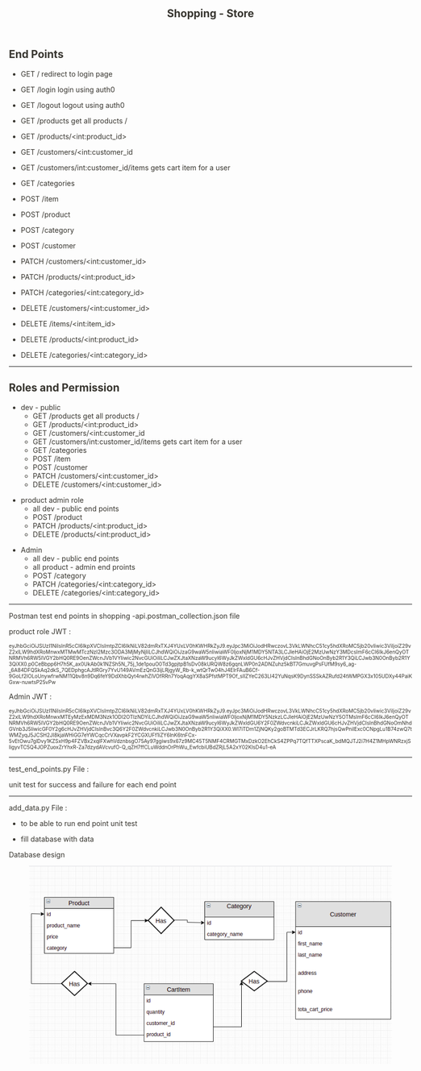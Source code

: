 <html><head><meta http-equiv="Content-Type" content="text/html; charset=utf-8"/><title>Shopping - Store </title><style>
/* cspell:disable-file */
/* webkit printing magic: print all background colors */
html {
	-webkit-print-color-adjust: exact;
}
* {
	box-sizing: border-box;
	-webkit-print-color-adjust: exact;
}

html,
body {
	margin: 0;git 
	padding: 0;
}
@media only screen {
	body {
		margin: 2em auto;
		max-width: 900px;
		color: rgb(55, 53, 47);
	}
}

body {
	line-height: 1.5;
	white-space: pre-wrap;
}

a,
a.visited {
	color: inherit;
	text-decoration: underline;
}

.pdf-relative-link-path {
	font-size: 80%;
	color: #444;
}

h1,
h2,
h3 {
	letter-spacing: -0.01em;
	line-height: 1.2;
	font-weight: 600;
	margin-bottom: 0;
}

.page-title {
	font-size: 2.5rem;
	font-weight: 700;
	margin-top: 0;
	margin-bottom: 0.75em;
}

h1 {
	font-size: 1.875rem;
	margin-top: 1.875rem;
}

h2 {
	font-size: 1.5rem;
	margin-top: 1.5rem;
}

h3 {
	font-size: 1.25rem;
	margin-top: 1.25rem;
}

.source {
	border: 1px solid #ddd;
	border-radius: 3px;
	padding: 1.5em;
	word-break: break-all;
}

.callout {
	border-radius: 3px;
	padding: 1rem;
}

figure {
	margin: 1.25em 0;
	page-break-inside: avoid;
}

figcaption {
	opacity: 0.5;
	font-size: 85%;
	margin-top: 0.5em;
}

mark {
	background-color: transparent;
}

.indented {
	padding-left: 1.5em;
}

hr {
	background: transparent;
	display: block;
	width: 100%;
	height: 1px;
	visibility: visible;
	border: none;
	border-bottom: 1px solid rgba(55, 53, 47, 0.09);
}

img {
	max-width: 100%;
}

@media only print {
	img {
		max-height: 100vh;
		object-fit: contain;
	}
}

@page {
	margin: 1in;
}

.collection-content {
	font-size: 0.875rem;
}

.column-list {
	display: flex;
	justify-content: space-between;
}

.column {
	padding: 0 1em;
}

.column:first-child {
	padding-left: 0;
}

.column:last-child {
	padding-right: 0;
}

.table_of_contents-item {
	display: block;
	font-size: 0.875rem;
	line-height: 1.3;
	padding: 0.125rem;
}

.table_of_contents-indent-1 {
	margin-left: 1.5rem;
}

.table_of_contents-indent-2 {
	margin-left: 3rem;
}

.table_of_contents-indent-3 {
	margin-left: 4.5rem;
}

.table_of_contents-link {
	text-decoration: none;
	opacity: 0.7;
	border-bottom: 1px solid rgba(55, 53, 47, 0.18);
}

table,
th,
td {
	border: 1px solid rgba(55, 53, 47, 0.09);
	border-collapse: collapse;
}

table {
	border-left: none;
	border-right: none;
}

th,
td {
	font-weight: normal;
	padding: 0.25em 0.5em;
	line-height: 1.5;
	min-height: 1.5em;
	text-align: left;
}

th {
	color: rgba(55, 53, 47, 0.6);
}

ol,
ul {
	margin: 0;
	margin-block-start: 0.6em;
	margin-block-end: 0.6em;
}

li > ol:first-child,
li > ul:first-child {
	margin-block-start: 0.6em;
}

ul > li {
	list-style: disc;
}

ul.to-do-list {
	text-indent: -1.7em;
}

ul.to-do-list > li {
	list-style: none;
}

.to-do-children-checked {
	text-decoration: line-through;
	opacity: 0.375;
}

ul.toggle > li {
	list-style: none;
}

ul {
	padding-inline-start: 1.7em;
}

ul > li {
	padding-left: 0.1em;
}

ol {
	padding-inline-start: 1.6em;
}

ol > li {
	padding-left: 0.2em;
}

.mono ol {
	padding-inline-start: 2em;
}

.mono ol > li {
	text-indent: -0.4em;
}

.toggle {
	padding-inline-start: 0em;
	list-style-type: none;
}

/* Indent toggle children */
.toggle > li > details {
	padding-left: 1.7em;
}

.toggle > li > details > summary {
	margin-left: -1.1em;
}

.selected-value {
	display: inline-block;
	padding: 0 0.5em;
	background: rgba(206, 205, 202, 0.5);
	border-radius: 3px;
	margin-right: 0.5em;
	margin-top: 0.3em;
	margin-bottom: 0.3em;
	white-space: nowrap;
}

.collection-title {
	display: inline-block;
	margin-right: 1em;
}

time {
	opacity: 0.5;
}

.icon {
	display: inline-block;
	max-width: 1.2em;
	max-height: 1.2em;
	text-decoration: none;
	vertical-align: text-bottom;
	margin-right: 0.5em;
}

img.icon {
	border-radius: 3px;
}

.user-icon {
	width: 1.5em;
	height: 1.5em;
	border-radius: 100%;
	margin-right: 0.5rem;
}

.user-icon-inner {
	font-size: 0.8em;
}

.text-icon {
	border: 1px solid #000;
	text-align: center;
}

.page-cover-image {
	display: block;
	object-fit: cover;
	width: 100%;
	height: 30vh;
}

.page-header-icon {
	font-size: 3rem;
	margin-bottom: 1rem;
}

.page-header-icon-with-cover {
	margin-top: -0.72em;
	margin-left: 0.07em;
}

.page-header-icon img {
	border-radius: 3px;
}

.link-to-page {
	margin: 1em 0;
	padding: 0;
	border: none;
	font-weight: 500;
}

p > .user {
	opacity: 0.5;
}

td > .user,
td > time {
	white-space: nowrap;
}

input[type="checkbox"] {
	transform: scale(1.5);
	margin-right: 0.6em;
	vertical-align: middle;
}

p {
	margin-top: 0.5em;
	margin-bottom: 0.5em;
}

.image {
	border: none;
	margin: 1.5em 0;
	padding: 0;
	border-radius: 0;
	text-align: center;
}

.code,
code {
	background: rgba(135, 131, 120, 0.15);
	border-radius: 3px;
	padding: 0.2em 0.4em;
	border-radius: 3px;
	font-size: 85%;
	tab-size: 2;
}

code {
	color: #eb5757;
}

.code {
	padding: 1.5em 1em;
}

.code-wrap {
	white-space: pre-wrap;
	word-break: break-all;
}

.code > code {
	background: none;
	padding: 0;
	font-size: 100%;
	color: inherit;
}

blockquote {
	font-size: 1.25em;
	margin: 1em 0;
	padding-left: 1em;
	border-left: 3px solid rgb(55, 53, 47);
}

.bookmark {
	text-decoration: none;
	max-height: 8em;
	padding: 0;
	display: flex;
	width: 100%;
	align-items: stretch;
}

.bookmark-title {
	font-size: 0.85em;
	overflow: hidden;
	text-overflow: ellipsis;
	height: 1.75em;
	white-space: nowrap;
}

.bookmark-text {
	display: flex;
	flex-direction: column;
}

.bookmark-info {
	flex: 4 1 180px;
	padding: 12px 14px 14px;
	display: flex;
	flex-direction: column;
	justify-content: space-between;
}

.bookmark-image {
	width: 33%;
	flex: 1 1 180px;
	display: block;
	position: relative;
	object-fit: cover;
	border-radius: 1px;
}

.bookmark-description {
	color: rgba(55, 53, 47, 0.6);
	font-size: 0.75em;
	overflow: hidden;
	max-height: 4.5em;
	word-break: break-word;
}

.bookmark-href {
	font-size: 0.75em;
	margin-top: 0.25em;
}

.sans { font-family: ui-sans-serif, -apple-system, BlinkMacSystemFont, "Segoe UI", Helvetica, "Apple Color Emoji", Arial, sans-serif, "Segoe UI Emoji", "Segoe UI Symbol"; }
.code { font-family: "SFMono-Regular", Menlo, Consolas, "PT Mono", "Liberation Mono", Courier, monospace; }
.serif { font-family: Lyon-Text, Georgia, ui-serif, serif; }
.mono { font-family: iawriter-mono, Nitti, Menlo, Courier, monospace; }
.pdf .sans { font-family: Inter, ui-sans-serif, -apple-system, BlinkMacSystemFont, "Segoe UI", Helvetica, "Apple Color Emoji", Arial, sans-serif, "Segoe UI Emoji", "Segoe UI Symbol", 'Twemoji', 'Noto Color Emoji', 'Noto Sans CJK JP'; }
.pdf:lang(zh-CN) .sans { font-family: Inter, ui-sans-serif, -apple-system, BlinkMacSystemFont, "Segoe UI", Helvetica, "Apple Color Emoji", Arial, sans-serif, "Segoe UI Emoji", "Segoe UI Symbol", 'Twemoji', 'Noto Color Emoji', 'Noto Sans CJK SC'; }
.pdf:lang(zh-TW) .sans { font-family: Inter, ui-sans-serif, -apple-system, BlinkMacSystemFont, "Segoe UI", Helvetica, "Apple Color Emoji", Arial, sans-serif, "Segoe UI Emoji", "Segoe UI Symbol", 'Twemoji', 'Noto Color Emoji', 'Noto Sans CJK TC'; }
.pdf:lang(ko-KR) .sans { font-family: Inter, ui-sans-serif, -apple-system, BlinkMacSystemFont, "Segoe UI", Helvetica, "Apple Color Emoji", Arial, sans-serif, "Segoe UI Emoji", "Segoe UI Symbol", 'Twemoji', 'Noto Color Emoji', 'Noto Sans CJK KR'; }
.pdf .code { font-family: Source Code Pro, "SFMono-Regular", Menlo, Consolas, "PT Mono", "Liberation Mono", Courier, monospace, 'Twemoji', 'Noto Color Emoji', 'Noto Sans Mono CJK JP'; }
.pdf:lang(zh-CN) .code { font-family: Source Code Pro, "SFMono-Regular", Menlo, Consolas, "PT Mono", "Liberation Mono", Courier, monospace, 'Twemoji', 'Noto Color Emoji', 'Noto Sans Mono CJK SC'; }
.pdf:lang(zh-TW) .code { font-family: Source Code Pro, "SFMono-Regular", Menlo, Consolas, "PT Mono", "Liberation Mono", Courier, monospace, 'Twemoji', 'Noto Color Emoji', 'Noto Sans Mono CJK TC'; }
.pdf:lang(ko-KR) .code { font-family: Source Code Pro, "SFMono-Regular", Menlo, Consolas, "PT Mono", "Liberation Mono", Courier, monospace, 'Twemoji', 'Noto Color Emoji', 'Noto Sans Mono CJK KR'; }
.pdf .serif { font-family: PT Serif, Lyon-Text, Georgia, ui-serif, serif, 'Twemoji', 'Noto Color Emoji', 'Noto Serif CJK JP'; }
.pdf:lang(zh-CN) .serif { font-family: PT Serif, Lyon-Text, Georgia, ui-serif, serif, 'Twemoji', 'Noto Color Emoji', 'Noto Serif CJK SC'; }
.pdf:lang(zh-TW) .serif { font-family: PT Serif, Lyon-Text, Georgia, ui-serif, serif, 'Twemoji', 'Noto Color Emoji', 'Noto Serif CJK TC'; }
.pdf:lang(ko-KR) .serif { font-family: PT Serif, Lyon-Text, Georgia, ui-serif, serif, 'Twemoji', 'Noto Color Emoji', 'Noto Serif CJK KR'; }
.pdf .mono { font-family: PT Mono, iawriter-mono, Nitti, Menlo, Courier, monospace, 'Twemoji', 'Noto Color Emoji', 'Noto Sans Mono CJK JP'; }
.pdf:lang(zh-CN) .mono { font-family: PT Mono, iawriter-mono, Nitti, Menlo, Courier, monospace, 'Twemoji', 'Noto Color Emoji', 'Noto Sans Mono CJK SC'; }
.pdf:lang(zh-TW) .mono { font-family: PT Mono, iawriter-mono, Nitti, Menlo, Courier, monospace, 'Twemoji', 'Noto Color Emoji', 'Noto Sans Mono CJK TC'; }
.pdf:lang(ko-KR) .mono { font-family: PT Mono, iawriter-mono, Nitti, Menlo, Courier, monospace, 'Twemoji', 'Noto Color Emoji', 'Noto Sans Mono CJK KR'; }
.highlight-default {
	color: rgba(55, 53, 47, 1);
}
.highlight-gray {
	color: rgba(120, 119, 116, 1);
	fill: rgba(145, 145, 142, 1);
}
.highlight-brown {
	color: rgba(159, 107, 83, 1);
	fill: rgba(187, 132, 108, 1);
}
.highlight-orange {
	color: rgba(217, 115, 13, 1);
	fill: rgba(215, 129, 58, 1);
}
.highlight-yellow {
	color: rgba(203, 145, 47, 1);
	fill: rgba(203, 148, 51, 1);
}
.highlight-teal {
	color: rgba(68, 131, 97, 1);
	fill: rgba(108, 155, 125, 1);
}
.highlight-blue {
	color: rgba(51, 126, 169, 1);
	fill: rgba(91, 151, 189, 1);
}
.highlight-purple {
	color: rgba(144, 101, 176, 1);
	fill: rgba(167, 130, 195, 1);
}
.highlight-pink {
	color: rgba(193, 76, 138, 1);
	fill: rgba(205, 116, 159, 1);
}
.highlight-red {
	color: rgba(212, 76, 71, 1);
	fill: rgba(225, 111, 100, 1);
}
.highlight-gray_background {
	background: rgba(241, 241, 239, 1);
}
.highlight-brown_background {
	background: rgba(244, 238, 238, 1);
}
.highlight-orange_background {
	background: rgba(251, 236, 221, 1);
}
.highlight-yellow_background {
	background: rgba(251, 243, 219, 1);
}
.highlight-teal_background {
	background: rgba(237, 243, 236, 1);
}
.highlight-blue_background {
	background: rgba(231, 243, 248, 1);
}
.highlight-purple_background {
	background: rgba(244, 240, 247, 0.8);
}
.highlight-pink_background {
	background: rgba(249, 238, 243, 0.8);
}
.highlight-red_background {
	background: rgba(253, 235, 236, 1);
}
.block-color-default {
	color: inherit;
	fill: inherit;
}
.block-color-gray {
	color: rgba(120, 119, 116, 1);
	fill: rgba(145, 145, 142, 1);
}
.block-color-brown {
	color: rgba(159, 107, 83, 1);
	fill: rgba(187, 132, 108, 1);
}
.block-color-orange {
	color: rgba(217, 115, 13, 1);
	fill: rgba(215, 129, 58, 1);
}
.block-color-yellow {
	color: rgba(203, 145, 47, 1);
	fill: rgba(203, 148, 51, 1);
}
.block-color-teal {
	color: rgba(68, 131, 97, 1);
	fill: rgba(108, 155, 125, 1);
}
.block-color-blue {
	color: rgba(51, 126, 169, 1);
	fill: rgba(91, 151, 189, 1);
}
.block-color-purple {
	color: rgba(144, 101, 176, 1);
	fill: rgba(167, 130, 195, 1);
}
.block-color-pink {
	color: rgba(193, 76, 138, 1);
	fill: rgba(205, 116, 159, 1);
}
.block-color-red {
	color: rgba(212, 76, 71, 1);
	fill: rgba(225, 111, 100, 1);
}
.block-color-gray_background {
	background: rgba(241, 241, 239, 1);
}
.block-color-brown_background {
	background: rgba(244, 238, 238, 1);
}
.block-color-orange_background {
	background: rgba(251, 236, 221, 1);
}
.block-color-yellow_background {
	background: rgba(251, 243, 219, 1);
}
.block-color-teal_background {
	background: rgba(237, 243, 236, 1);
}
.block-color-blue_background {
	background: rgba(231, 243, 248, 1);
}
.block-color-purple_background {
	background: rgba(244, 240, 247, 0.8);
}
.block-color-pink_background {
	background: rgba(249, 238, 243, 0.8);
}
.block-color-red_background {
	background: rgba(253, 235, 236, 1);
}
.select-value-color-pink { background-color: rgba(245, 224, 233, 1); }
.select-value-color-purple { background-color: rgba(232, 222, 238, 1); }
.select-value-color-green { background-color: rgba(219, 237, 219, 1); }
.select-value-color-gray { background-color: rgba(227, 226, 224, 1); }
.select-value-color-orange { background-color: rgba(250, 222, 201, 1); }
.select-value-color-brown { background-color: rgba(238, 224, 218, 1); }
.select-value-color-red { background-color: rgba(255, 226, 221, 1); }
.select-value-color-yellow { background-color: rgba(253, 236, 200, 1); }
.select-value-color-blue { background-color: rgba(211, 229, 239, 1); }

.checkbox {
	display: inline-flex;
	vertical-align: text-bottom;
	width: 16;
	height: 16;
	background-size: 16px;
	margin-left: 2px;
	margin-right: 5px;
}

.checkbox-on {
	background-image: url("data:image/svg+xml;charset=UTF-8,%3Csvg%20width%3D%2216%22%20height%3D%2216%22%20viewBox%3D%220%200%2016%2016%22%20fill%3D%22none%22%20xmlns%3D%22http%3A%2F%2Fwww.w3.org%2F2000%2Fsvg%22%3E%0A%3Crect%20width%3D%2216%22%20height%3D%2216%22%20fill%3D%22%2358A9D7%22%2F%3E%0A%3Cpath%20d%3D%22M6.71429%2012.2852L14%204.9995L12.7143%203.71436L6.71429%209.71378L3.28571%206.2831L2%207.57092L6.71429%2012.2852Z%22%20fill%3D%22white%22%2F%3E%0A%3C%2Fsvg%3E");
}

.checkbox-off {
	background-image: url("data:image/svg+xml;charset=UTF-8,%3Csvg%20width%3D%2216%22%20height%3D%2216%22%20viewBox%3D%220%200%2016%2016%22%20fill%3D%22none%22%20xmlns%3D%22http%3A%2F%2Fwww.w3.org%2F2000%2Fsvg%22%3E%0A%3Crect%20x%3D%220.75%22%20y%3D%220.75%22%20width%3D%2214.5%22%20height%3D%2214.5%22%20fill%3D%22white%22%20stroke%3D%22%2336352F%22%20stroke-width%3D%221.5%22%2F%3E%0A%3C%2Fsvg%3E");
}
	
</style></head><body><article id="decbb42a-e529-4819-9148-10e1e36dabd2" class="page sans"><header><h1 class="page-title">Shopping - Store </h1></header><div class="page-body"><h2 id="63691b24-9811-49b7-a0b0-2b4c9d4425c7" class="">End Points </h2><ul id="a92346d3-15da-442d-aae9-2b83df6aff77" class="bulleted-list"><li style="list-style-type:disc">GET  /   redirect to login page  </li></ul><ul id="91284f25-bb70-47b2-a982-232ff1827b59" class="bulleted-list"><li style="list-style-type:disc">GET /login     login using auth0 </li></ul><ul id="541aa100-0913-42e8-9402-5455ebae0694" class="bulleted-list"><li style="list-style-type:disc">GET /logout  logout using auth0</li></ul><ul id="d84ec93a-2909-423d-982c-e3300a7c8944" class="bulleted-list"><li style="list-style-type:disc">GET /products get all products /</li></ul><ul id="3baa1657-b911-47a0-a920-decafc2a3f5e" class="bulleted-list"><li style="list-style-type:disc"> GET /products/&lt;int:product_id&gt; </li></ul><ul id="cf473e6b-fd0e-4c99-a211-850b66f1f3d0" class="bulleted-list"><li style="list-style-type:disc"> GET /customers/&lt;int:customer_id      </li></ul><ul id="4c2eb2ca-3ae0-4263-81a7-5e4f50cae598" class="bulleted-list"><li style="list-style-type:disc">GET  /customers/int:customer_id/items   gets cart item for a user</li></ul><ul id="22c1dad8-099c-4520-94e8-03e03a1b3127" class="bulleted-list"><li style="list-style-type:disc">GET /categories </li></ul><ul id="fc2cb912-2d1a-438c-b994-c96d39c7a7a4" class="bulleted-list"><li style="list-style-type:disc">POST /item</li></ul><ul id="3e044dbe-1f92-4f3d-a7d9-bf534215a97c" class="bulleted-list"><li style="list-style-type:disc">POST  /product</li></ul><ul id="9f71826e-8cf4-461e-81bb-01d30c0a4677" class="bulleted-list"><li style="list-style-type:disc">POST  /category</li></ul><ul id="0923fe12-44b6-4fe7-8794-15f7e63bc719" class="bulleted-list"><li style="list-style-type:disc">POST  /customer</li></ul><ul id="02afc618-6d04-41e5-bc3c-db140f525ed3" class="bulleted-list"><li style="list-style-type:disc">PATCH /customers/&lt;int:customer_id&gt;</li></ul><ul id="f4eb0eff-5c5b-4b8c-b854-b1660c454fdf" class="bulleted-list"><li style="list-style-type:disc">PATCH /products/&lt;int:product_id&gt;</li></ul><ul id="26a00360-5118-4454-9035-8b719f320052" class="bulleted-list"><li style="list-style-type:disc">PATCH /categories/&lt;int:category_id&gt;</li></ul><ul id="221c14f5-3a7e-4588-8503-53b5b0487c8c" class="bulleted-list"><li style="list-style-type:disc">DELETE /customers/&lt;int:customer_id&gt;</li></ul><ul id="d1d2751a-a0c4-4a73-bcb1-14a705f3e2a3" class="bulleted-list"><li style="list-style-type:disc">DELETE /items/&lt;int:item_id&gt;</li></ul><ul id="1ad4b863-7022-45fa-8e8a-35aed38807f2" class="bulleted-list"><li style="list-style-type:disc">DELETE /products/&lt;int:product_id&gt;</li></ul><ul id="eccea516-aa7e-4c49-9e73-7d7a3ffe51f1" class="bulleted-list"><li style="list-style-type:disc">DELETE /categories/&lt;int:category_id&gt;</li></ul><p id="36979ea0-057d-4b1d-adb5-a4d166197af4" class="">
</p><hr id="ede3709c-8be0-49d8-9f22-4c3edfe1c90e"/><h2 id="e4ed1209-ec50-4d75-a427-4d0564bf8286" class="">Roles and Permission</h2><ul id="8a86fa58-0828-4cfd-86c2-85104dc091fa" class="bulleted-list"><li style="list-style-type:disc">dev - public <ul id="cdfea521-b81e-49d7-91a1-3b1596db5140" class="bulleted-list"><li style="list-style-type:circle">GET /products get all products /</li></ul><ul id="311a837b-e5da-49a2-85c5-014b7eb29564" class="bulleted-list"><li style="list-style-type:circle"> GET /products/&lt;int:product_id&gt; </li></ul><ul id="6de23517-d10d-406f-b125-9253100aa9e9" class="bulleted-list"><li style="list-style-type:circle"> GET /customers/&lt;int:customer_id      </li></ul><ul id="4a3afb8f-415e-4330-82d4-b5c4e0bd03cf" class="bulleted-list"><li style="list-style-type:circle">GET  /customers/int:customer_id/items   gets cart item for a user</li></ul><ul id="4038b1b8-16ca-4e4b-9765-54f568cbcec3" class="bulleted-list"><li style="list-style-type:circle">GET /categories </li></ul><ul id="6a048740-8941-4b02-8e19-fc9cfd75862a" class="bulleted-list"><li style="list-style-type:circle">POST /item</li></ul><ul id="3d272d31-5853-4b7c-a20e-dbfacf56159a" class="bulleted-list"><li style="list-style-type:circle">POST  /customer</li></ul><ul id="9f0ebbaf-126d-4238-a02f-3642fc77a3d3" class="bulleted-list"><li style="list-style-type:circle">PATCH /customers/&lt;int:customer_id&gt;</li></ul><ul id="8190a0f9-656d-4f2e-8ce8-13c687fd434f" class="bulleted-list"><li style="list-style-type:circle">DELETE /customers/&lt;int:customer_id&gt;</li></ul><p id="913d9ce8-cc3c-4d92-ba69-bda4256987b2" class="">
</p></li></ul><ul id="f2de28da-f72d-4ef4-8c2a-f493f88c0084" class="bulleted-list"><li style="list-style-type:disc">product  admin role<ul id="19424dc2-2fe2-4453-961a-17c341a89e30" class="bulleted-list"><li style="list-style-type:circle">all dev - public end points</li></ul><ul id="143d7224-c762-43e4-8a2b-4f74d26df53e" class="bulleted-list"><li style="list-style-type:circle">POST  /product</li></ul><ul id="9e43ba51-dd8f-471b-afb1-fdbb49f07254" class="bulleted-list"><li style="list-style-type:circle">PATCH /products/&lt;int:product_id&gt;</li></ul><ul id="c1c2ee2d-5340-4b93-8c6d-12cf9d59b57e" class="bulleted-list"><li style="list-style-type:circle">DELETE /products/&lt;int:product_id&gt;</li></ul></li></ul><ul id="923555fe-bb79-4bef-a889-b0675f6fb210" class="bulleted-list"><li style="list-style-type:disc">Admin <ul id="a9d94a6e-bc59-4cdf-9cda-2458fb849ee5" class="bulleted-list"><li style="list-style-type:circle">all dev - public end points</li></ul><ul id="3befe3b8-7cf5-4b0c-b34d-12016de0c290" class="bulleted-list"><li style="list-style-type:circle">all product - admin end proints</li></ul><ul id="9aa42d05-7f66-4da6-834f-e6361d7326a8" class="bulleted-list"><li style="list-style-type:circle">POST  /category</li></ul><ul id="7d6c912b-213d-4b9d-b89f-476b314864b6" class="bulleted-list"><li style="list-style-type:circle">PATCH /categories/&lt;int:category_id&gt;</li></ul><ul id="16978037-a63f-4b9f-997b-723a4084c1ab" class="bulleted-list"><li style="list-style-type:circle">DELETE /categories/&lt;int:category_id&gt;</li></ul><p id="c937646a-fa05-4f44-a1cd-e7b5d18550f8" class="">
</p></li></ul><hr id="63ac66ec-5198-4af8-a1b8-73f9a536c117"/><p id="a675d591-02a9-42d8-9b32-f86d29e1a974" class="">
</p><p id="55dec217-93f2-4846-b041-31f90ee345a7" class="">Postman test end points in shopping -api.postman_collection.json file</p><p id="d3bf6e06-7068-4af3-80ec-ac3b0ca4e85f" class="">product role JWT : <div class="indented"><p id="90928793-ffc8-416d-bc7c-e06e7ae2cd1d" style="font-size: 10px;" class="">eyJhbGciOiJSUzI1NiIsInR5cCI6IkpXVCIsImtpZCI6IkNiLV82dmRxTXJ4YUxLV0hKWHRkZyJ9.eyJpc3MiOiJodHRwczovL3VkLWNhcC51cy5hdXRoMC5jb20vIiwic3ViIjoiZ29vZ2xlLW9hdXRoMnwxMTMwMTczNzI2Mzc3ODA3MjMyNjIiLCJhdWQiOiJzaG9waW5nIiwiaWF0IjoxNjM1MDY5NTA3LCJleHAiOjE2MzUwNzY3MDcsImF6cCI6IkJ6enQyOTNRMVh6RW5lVGY2bHQ0RE9OenZWcnJVb1VYIiwic2NvcGUiOiIiLCJwZXJtaXNzaW9ucyI6WyJkZWxldGU6cHJvZHVjdCIsInBhdGNoOnByb2R1Y3QiLCJwb3N0OnByb2R1Y3QiXX0.p0CeBbpp6H7h5K_ax0UkAb0k1NZSh5N_75j_1de1pouO0Td3gpjtpB1sDv08kURQW8z6gqnLWP0n2ADNZuhz5kBT7GmuvgPsFUfM9sy6_ag-_6A84DFQSkAq2dkS_7QEDphgcAJtlRGry7YvU149AVmEzQnG3ijLRjgyW_Rb-k_wtQrTw04hJ4EIrFAuB6Cf-9GoLf2IOLoUnywfrwNM11Qbv8n9Dq6feY9DdXhbQyt4rwhZlVOfRRn7YoqAqgYX8aSPfstMPT9Of_sIlZYeC263LI42YuNqsK9DynSSSkAZRufd24tWMPGX3x105UDXy44PaiKGxw-nuwtsP25vPw </p></div></p><p id="d720d8ba-699a-4ffc-8c9a-2cd2b3d9149d" class="">
</p><p id="73b74d86-b494-419a-a408-cf5f2c7c13b3" class="">Admin JWT :<div class="indented"><p id="a297d7c4-77c0-4be9-90cf-a74761be6081" style="font-size : 10px;" class="">eyJhbGciOiJSUzI1NiIsInR5cCI6IkpXVCIsImtpZCI6IkNiLV82dmRxTXJ4YUxLV0hKWHRkZyJ9.eyJpc3MiOiJodHRwczovL3VkLWNhcC51cy5hdXRoMC5jb20vIiwic3ViIjoiZ29vZ2xlLW9hdXRoMnwxMTEyMzExMDM3Nzk1ODI2OTIzNDYiLCJhdWQiOiJzaG9waW5nIiwiaWF0IjoxNjM1MDY5NzkzLCJleHAiOjE2MzUwNzY5OTMsImF6cCI6IkJ6enQyOTNRMVh6RW5lVGY2bHQ0RE9OenZWcnJVb1VYIiwic2NvcGUiOiIiLCJwZXJtaXNzaW9ucyI6WyJkZWxldGU6Y2F0ZWdvcnkiLCJkZWxldGU6cHJvZHVjdCIsInBhdGNoOmNhdGVnb3J5IiwicGF0Y2g6cHJvZHVjdCIsInBvc3Q6Y2F0ZWdvcnkiLCJwb3N0OnByb2R1Y3QiXX0.Wl7iTDm1ZjNQKy2goBTMTd3ECJrLKRQ7hjsQwPnilExc0CNpgLu1B74zwQ7tWMZyqJ5JCSH2JI8kjaWHiGG7eYWCqcCrVXavpkF2YCGXUFf1iZY6lnK6tnFCx-5vEtOwu7glDvy1KZSxH9p4FZVBx2xqlFXwhVdznbsgO75Ay97ggiws9x67z9MC45T5NMF4CRMGTMxDzkO2EhCkS4ZPPq7TQfTTXPscaK_bdMQJTJ2i7H4Z1MHpWNRzxjSIigyvTC5Q4JOPZuoxZrYhxR-Za7dzydAVcvufO-Q_qZH7ffCLuWddnOrPhWu_EwfcbiUBdZRjL5A2xY02KIsD4u1-eA</p></div></p><p id="98e41e6c-59d8-4ebb-b165-2d77d72483d5" class="">
</p><hr id="82192d89-25c7-4457-b87d-ae6166d66988"/><p id="4add61a5-3b31-4dd4-ae2c-84919d902975" class="">test_end_points.py  File : <div class="indented"><p id="214b7ad0-5274-48ca-b641-5a539a97ff12" class="">unit test for  success and failure  for each end point </p></div></p><p id="416dfa53-5615-40ae-bcd0-5e5d87ec3afa" class="">
</p><hr id="5b781059-adee-44ae-8d8b-9bb8d2dc14a6"/><p id="053b1fb0-7a84-4b9e-b451-e9d547446860" class="">add_data.py File :<div class="indented"><ul id="5682bf9c-99c1-483b-ac20-070b16fc409f" class="bulleted-list"><li style="list-style-type:disc">to be able to run end point unit test </li></ul><ul id="bff79c01-8c5c-4eb8-8b85-1fe8532ae75d" class="bulleted-list"><li style="list-style-type:disc">fill database with data</li></ul></div></p><p id="b7cdebf9-da98-4e7b-99f1-ee90be26ee13" class="">
</p><p id="b7ae3be3-45f7-40c0-b035-06dc29d5a78f" class="">
</p><p id="b332ce66-7351-4127-a1ee-99d60dbf339c" class="">Database design</p><p id="79004483-54cb-4d7e-8687-3cd7f48985eb" class="">
</p><figure id="9f4bd29d-a054-4e1c-8da3-f84d74b98e9a" class="image"><a href="Shopping%20-%20Store%209f4bd29da0544e1c8da3f84d74b98e9a/database.png"><img style="width:838px" src="database-design/database.png"/></a></figure><p id="86d9a6ab-a60c-4b1a-be7f-3ad28f28c4a1" class="">
</p></div></article></body></html>
